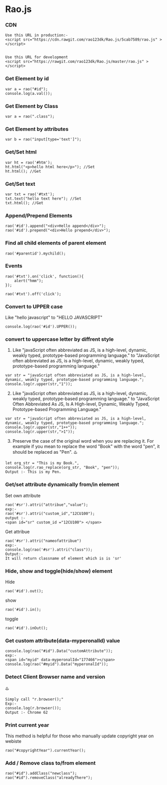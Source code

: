# Rao.js

### CDN
```
Use this URL in production:- 
<script src="https://cdn.rawgit.com/rao123dk/Rao.js/5cab7589/rao.js" > </script> 


Use this URL for development
<script src="https://rawgit.com/rao123dk/Rao.js/master/rao.js" > </script> 

```

### Get Element by id
```
var a = rao("#id");
console.log(a.val());
```
### Get Element by Class
```
var a = rao(".class");
```

### Get Element by attributes
```
var b = rao("input[type='text']");
```

### Get/Set html 
```
var ht = rao('#htm');
ht.html("<p>hello html here</p>"); //Set
ht.html(); //Get
```

### Get/Set text 
```
var txt = rao('#txt');
txt.text("hello text here"); //Set
txt.html(); //Get
```

### Append/Prepend Elements
```
rao('#id').append("<div>Hello append</div>");
rao('#id').prepend("<div>Hello prepend</div>");
```
### Find all child elements of parent element
```
rao('#parentid').mychild();
```

### Events
```
rao('#txt').on('click', function(){ 
    alert("hmm");
});

rao('#txt').off('click');
```

### Convert to UPPER case 
Like "hello javascript" to "HELLO JAVASCRIPT"
```
console.log(rao('#id').UPPER());
```
    

### convert to uppercase letter by diffrent style
1. Like "javaScript often abbreviated as JS, is a high-level, dynamic, weakly typed, prototype-based programming language." to 
"JavaScript often abbreviated as JS, is a high-level, dynamic, weakly typed, prototype-based programming language."
```
var str = "javaScript often abbreviated as JS, is a high-level, dynamic, weakly typed, prototype-based programming language.";
console.log(r.upper(str,"1"));
```

2. Like "javaScript often abbreviated as JS, is a high-level, dynamic, weakly typed, prototype-based programming language." to 
"JavaScript Often Abbreviated As JS, Is A High-level, Dynamic, Weakly Typed, Prototype-based Programming Language."
```
var str = "javaScript often abbreviated as JS, is a high-level, dynamic, weakly typed, prototype-based programming language.";
console.log(r.upper(str,"1++"));
console.log(r.upper(str,">1"));
```
3. Preserve the case of the original word when you are replacing it. For example if you mean to replace the word "Book" with the word "pen", it should be replaced as "Pen".
 :hotsprings:
```
let org_str = "This is my Book.",
console.log(r.rao_replace(org_str, "Book", "pen"));
Output :- This is my Pen.
```
### Get/set attribute dynamically from/in element
Set own attribute
```
rao('#sr').attri("attribue","value");
exp:- 
rao('#sr').attri("custom_id","12CU100");
output :- 
<span id="sr" custom_id ="12CU100"> </span>
```
Get attribue
```
rao('#sr').attri("nameofattribue")
exp:- 
console.log(rao('#sr').attri("class"));
Output:- 
It will return classname of element which is is 'sr'
```
### Hide, show and toggle(hide/show) element
Hide 
```
rao('#id').out();
```
show 
```
rao('#id').in();
```
toggle 
```
rao('#id').inOut();
```
### Get custom attribute(data-myperonalId) value
```
console.log(rao("#id").Data("customAttribute"));
exp:- 
<span id="myid" data-myperonalId="177466"></span>
console.log(rao("#myid").Data("myperonalId"));
```
### Detect Client Browser name and version
 :hotsprings:
```
Simply call "r.browser();" 
Exp:-
console.log(r.browser());
Output :- Chrome 62

```
### Print current year 
This method is helpful for those who manually update copyright year on webiste  
```
rao("#copyrightYear").currentYear();
```
### Add / Remove class to/from element
```
rao("#id").addClass("newclass");
rao("#id").removeClass("alreadyThere");
```


